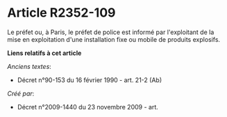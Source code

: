 # Article R2352-109

Le préfet ou, à Paris, le préfet de police est informé par l'exploitant de la mise en exploitation d'une installation fixe ou
mobile de produits explosifs.

**Liens relatifs à cet article**

_Anciens textes_:

  - Décret n°90-153 du 16 février 1990 - art. 21-2 (Ab)

_Créé par_:

  - Décret n°2009-1440 du 23 novembre 2009 - art.
